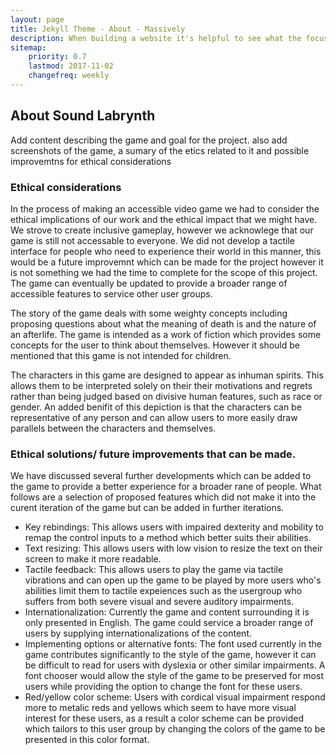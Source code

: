 ```yaml
---
layout: page
title: Jekyll Theme - About - Massively
description: When building a website it's helpful to see what the focus of your site is. This page is an example of how to show a website's focus.
sitemap:
    priority: 0.7
    lastmod: 2017-11-02
    changefreq: weekly
---
```

## About Sound Labrynth
Add content describing the game and goal for the project. also add screenshots of the game, a sumary of the etics related to it and possible improvemtns for ethical considerations
### Ethical considerations
In the process of making an accessible video game we had to consider the ethical implications of our work and the ethical impact that we might have. We strove to create inclusive gameplay, however we acknowlege that our game is still not accessable to everyone. We did not develop a tactile interface for people who need to experience their world in this manner, this would be a future improvemnt which can be made for the project however it is not something we had the time to complete for the scope of this project. The game can eventually be updated to provide a broader range of accessible features to service other user groups.

The story of the game deals with some weighty concepts including proposing questions about what the meaning of death is and the nature of an afterlife. The game is intended as a work of fiction which provides some concepts for the user to think about themselves. However it should be mentioned that this game is not intended for children.

The characters in this game are designed to appear as inhuman spirits. This allows them to be interpreted solely on their their motivations and regrets rather than being judged based on divisive human features, such as race or gender. An added benifit of this depiction is that the characters can be representative of any person and can allow users to more easily draw parallels between the characters and themselves.

### Ethical solutions/ future improvements that can be made.
We have discussed several further developments which can be added to the game to provide a better experience for a broader rane of people. What follows are a selection of proposed features which did not make it into the curent iteration of the game but can be added in further iterations.

- Key rebindings: This allows users with impaired dexterity and mobility to remap the control inputs to a method which better suits their abilities.
- Text resizing: This allows users with low vision to resize the text on their screen to make it more readable.
- Tactile feedback: This allows users to play the game via tactile vibrations and can open up the game to be played by more users who's abilities limit them to tactile expeiences such as the usergroup who suffers from both severe visual and severe auditory impairments.
- Internationalization: Currently the game and content surrounding it is only presented in English. The game could service a broader range of users by supplying internationalizations of the content.
- Implementing options or alternative fonts: The font used currently in the game contributes significantly to the style of the game, however it can be difficult to read for users with dyslexia or other similar impairments. A font chooser would allow the style of the game to be preserved for most users while providing the option to change the font for these users.
- Red/yellow color scheme: Users with cordical visual impairment respond more to metalic reds and yellows which seem to have more visual interest for these users, as a result a color scheme can be provided which tailors to this user group by changing the colors of the game to be presented in this color format.
